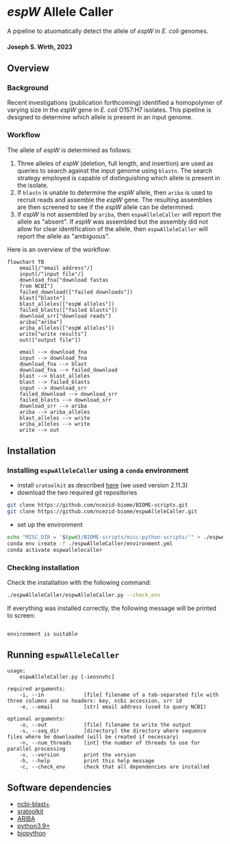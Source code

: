 # _espW_ Allele Caller
A pipeline to atuomatically detect the allele of _espW_ in _E. coli_ genomes.

#### Joseph S. Wirth, 2023

## Overview
### Background
Recent investigations (publication forthcoming) identified a homopolymer of varying size in the _espW_ gene in _E. coli_ O157:H7 isolates. This pipeline is designed to determine which allele is present in an input genome.

### Workflow
The allele of _espW_ is determined as follows:

1. Three alleles of _espW_ (deletion, full length, and insertion) are used as queries to search against the input genome using `blastn`. The search strategy employed is capable of distinguishing which allele is present in the isolate.
2. If `blastn` is unable to determine the _espW_ allele, then `ariba` is used to recruit reads and assemble the _espW_ gene. The resulting assemblies are then screened to see if the _espW_ allele can be determined.
3. If _espW_ is not assembled by `ariba`, then `espwAlleleCaller` will report the allele as "absent". If _espW_ was assembled but the assembly did not allow for clear identification of the allele, then `espwAlleleCaller` will report the allele as "ambiguous".

Here is an overview of the workflow:
```mermaid
flowchart TB
    email[/"email address"/]
    input[/"input file"/]
    download_fna["download fastas
    from NCBI"]
    failed_download(["failed downloads"])
    blast["blastn"]
    blast_alleles(["espW alleles"])
    failed_blasts(["failed blasts"])
    download_srr["download reads"]
    ariba["ariba"]
    ariba_alleles(["espW alleles"])
    write["write results"]
    out(["output file"])

    email --> download_fna
    input --> download_fna
    download_fna --> blast
    download_fna --> failed_download
    blast --> blast_alleles
    blast --> failed_blasts
    input --> download_srr
    failed_download --> download_srr
    failed_blasts --> download_srr
    download_srr --> ariba
    ariba --> ariba_alleles
    blast_alleles --> write
    ariba_alleles --> write
    write --> out
```

## Installation
### Installing `espwAlleleCaller` using a `conda` environment
* install `sratoolkit` as described [here](https://github.com/ncbi/sra-tools/wiki/01.-Downloading-SRA-Toolkit) (we used version 2.11.3)
* download the two required git repositories
```bash
git clone https://github.com/ncezid-biome/BIOME-scripts.git
git clone https://github.com/ncezid-biome/espwAlleleCaller.git
```
* set up the environment
```bash
echo "MISC_DIR = '$(pwd)/BIOME-scripts/misc-python-scripts/'" > ./espwAlleleCaller/miscDirectory.py
conda env create -f ./espwAlleleCaller/environment.yml
conda activate espwallelecaller
```

### Checking installation
Check the installation with the following command:

```bash
./espwAlleleCaller/espwAlleleCaller.py --check_env
```

If everything was installed correctly, the following message will be printed to screen:

```text

environment is suitable

```

## Running `espwAlleleCaller`
```text
usage:
    espwAlleleCaller.py [-ieosnvhc]

required arguments:
    -i, --in             [file] filename of a tab-separated file with three columns and no headers: key, ncbi accession, srr id
    -e, --email          [str] email address (used to query NCBI)

optional arguments:
    -o, --out            [file] filename to write the output
    -s, --seq_dir        [directory] the directory where sequence files where be downloaded (will be created if necessary)
    -n, --num_threads    [int] the number of threads to use for parallel processing
    -v, --version        print the version
    -h, --help           print this help message
    -c, --check_env      check that all dependencies are installed
```

## Software dependencies
* [ncbi-blast+](https://blast.ncbi.nlm.nih.gov/doc/blast-help/downloadblastdata.html)
* [sratoolkit](https://github.com/ncbi/sra-tools)
* [ARIBA](https://github.com/sanger-pathogens/ariba)
* [python3.9+](https://www.python.org/)
* [biopython](https://biopython.org/)
